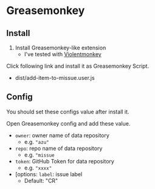 # Greasemonkey

## Install

1. Install Greasemonkey-like extension
    - I've tested with [Violentmonkey](https://violentmonkey.github.io/)

Click following link and install it as Greasemonkey Script.

- dist/add-item-to-missue.user.js

## Config

You should set these configs value after install it.

Open Greasemonkey config and add these value.

- `owner`: owner name of data repository
    - e.g. `"azu"`
- `repo`: repo name of data repository
    - e.g. `"missue`
- `token`: GitHub Token for data repository
    - e.g. `"xxxx"`
- [options: `label`: issue label
    - Default: "CR"
